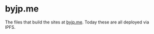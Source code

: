 # byjp.me

The files that build the sites at [byjp.me](https://www.byjp.me). Today these are all deployed via IPFS.
